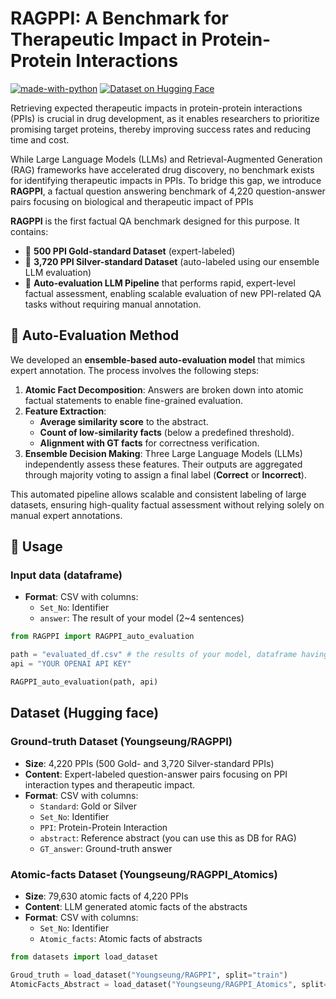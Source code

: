 # RAGPPI: A Benchmark for Therapeutic Impact in Protein-Protein Interactions

[![made-with-python](https://img.shields.io/badge/Made%20with-Python-blue.svg)](#python)
[![Dataset on Hugging Face](https://img.shields.io/badge/HuggingFace-Dataset-orange)](https://huggingface.co/datasets/Youngseung/RAGPPI)

Retrieving expected therapeutic impacts in protein-protein interactions (PPIs) is crucial in drug development, as it enables researchers to prioritize promising target proteins, thereby improving success rates and reducing time and cost.

While Large Language Models (LLMs) and Retrieval-Augmented Generation (RAG) frameworks have accelerated drug discovery, no benchmark exists for identifying therapeutic impacts in PPIs. To bridge this gap, we introduce **RAGPPI**, a factual question answering benchmark of 4,220 question-answer pairs focusing on biological and therapeutic impact of PPIs

**RAGPPI** is the first factual QA benchmark designed for this purpose. It contains:
- 🏅 **500 PPI Gold-standard Dataset** (expert-labeled)
- 🥈 **3,720 PPI Silver-standard Dataset** (auto-labeled using our ensemble LLM evaluation)
- 🧠 **Auto-evaluation LLM Pipeline** that performs rapid, expert-level factual assessment, enabling scalable evaluation of new PPI-related QA tasks without requiring manual annotation. 

## 🧪 Auto-Evaluation Method
We developed an **ensemble-based auto-evaluation model** that mimics expert annotation. The process involves the following steps:

1. **Atomic Fact Decomposition**: Answers are broken down into atomic factual statements to enable fine-grained evaluation.
2. **Feature Extraction**:
   - **Average similarity score** to the abstract.
   - **Count of low-similarity facts** (below a predefined threshold).
   - **Alignment with GT facts** for correctness verification.
3. **Ensemble Decision Making**: Three Large Language Models (LLMs) independently assess these features. Their outputs are aggregated through majority voting to assign a final label (**Correct** or **Incorrect**).

This automated pipeline allows scalable and consistent labeling of large datasets, ensuring high-quality factual assessment without relying solely on manual expert annotations.


## 🚀 Usage

### Input data (dataframe)
- **Format**: CSV with columns:
  - `Set_No`: Identifier
  - `answer`: The result of your model (2~4 sentences)


```python
from RAGPPI import RAGPPI_auto_evaluation

path = "evaluated_df.csv" # the results of your model, dataframe having two columns: 1) Set_No and 2) answer.
api = "YOUR OPENAI API KEY" 

RAGPPI_auto_evaluation(path, api)
```

## Dataset (Hugging face)
### Ground-truth Dataset (Youngseung/RAGPPI)
- **Size**: 4,220 PPIs (500 Gold- and 3,720 Silver-standard PPIs)
- **Content**: Expert-labeled question-answer pairs focusing on PPI interaction types and therapeutic impact.
- **Format**: CSV with columns:
  - `Standard`: Gold or Silver
  - `Set_No`: Identifier
  - `PPI`: Protein-Protein Interaction
  - `abstract`: Reference abstract (you can use this as DB for RAG)
  - `GT_answer`: Ground-truth answer

### Atomic-facts Dataset (Youngseung/RAGPPI_Atomics)
- **Size**: 79,630 atomic facts of 4,220 PPIs
- **Content**: LLM generated atomic facts of the abstracts
- **Format**: CSV with columns:
  - `Set_No`: Identifier
  - `Atomic_facts`: Atomic facts of abstracts

```python
from datasets import load_dataset

Groud_truth = load_dataset("Youngseung/RAGPPI", split="train")
AtomicFacts_Abstract = load_dataset("Youngseung/RAGPPI_Atomics", split="train")
```

